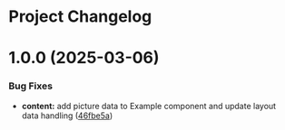 # Project Changelog

# 1.0.0 (2025-03-06)


### Bug Fixes

* **content:** add picture data to Example component and update layout data handling ([46fbe5a](https://github.com/basics/blueprint-boilerplate-nuxt/commit/46fbe5ad11c7170cf40b690ca1de067176b0570c))
